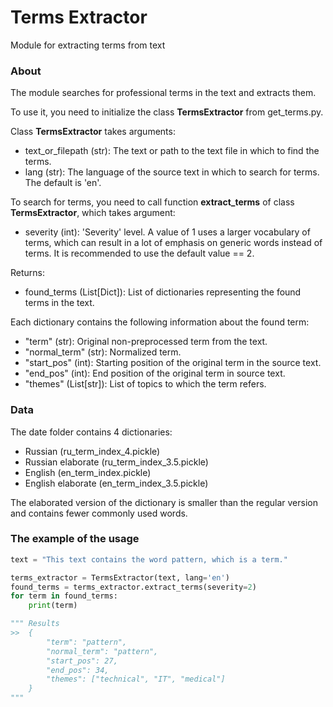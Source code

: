# Terms Extractor
Module for extracting terms from text

### About
The module searches for professional terms in the text and extracts them.

To use it, you need to initialize the class <b>TermsExtractor</b> from get_terms.py.

Class <b>TermsExtractor</b> takes arguments:
- text_or_filepath (str): The text or path to the text file in which to find the terms.
- lang (str): The language of the source text in which to search for terms. The default is 'en'.

To search for terms, you need to call function <b>extract_terms</b> of class <b>TermsExtractor</b>, which takes argument:
- severity (int): 'Severity' level. A value of 1 uses a larger vocabulary of terms, which can result in a lot of emphasis on generic words instead of terms. It is recommended to use the default value == 2.

Returns:
- found_terms (List[Dict]): List of dictionaries representing the found terms in the text.

Each dictionary contains the following information about the found term:
- "term" (str): Original non-preprocessed term from the text.
- "normal_term" (str): Normalized term.
- "start_pos" (int): Starting position of the original term in the source text.
- "end_pos" (int): End position of the original term in source text.
- "themes" (List[str]): List of topics to which the term refers.

### Data
The date folder contains 4 dictionaries:
- Russian (ru_term_index_4.pickle)
- Russian elaborate (ru_term_index_3.5.pickle)
- English (en_term_index.pickle) 
- English elaborate (en_term_index_3.5.pickle)

The elaborated version of the dictionary is smaller than the regular version and contains fewer commonly used words.

### The example of the usage

```python
text = "This text contains the word pattern, which is a term."

terms_extractor = TermsExtractor(text, lang='en')
found_terms = terms_extractor.extract_terms(severity=2)
for term in found_terms:
    print(term)

""" Results
>>  {
        "term": "pattern",
        "normal_term": "pattern",
        "start_pos": 27,
        "end_pos": 34,
        "themes": ["technical", "IT", "medical"]
    }
"""
```
